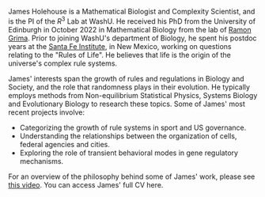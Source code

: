 James Holehouse is a Mathematical Biologist and Complexity Scientist, and is the PI of the $R^3$ Lab at WashU. He received his PhD from the University of Edinburgh in October 2022 in Mathematical Biology from the lab of [Ramon Grima](https://grimagroup.bio.ed.ac.uk/home). Prior to joining WashU's department of Biology, he spent his postdoc years at the [Santa Fe Institute](https://www.santafe.edu/), in New Mexico, working on questions relating to the "Rules of Life". He believes that life is the origin of the universe's complex rule systems.

James' interests span the growth of rules and regulations in Biology and Society, and the role that randomness plays in their evolution. He typically employs methods from Non-equilibrium Statistical Physics, Systems Biology and Evolutionary Biology to research these topics. Some of James' most recent projects involve: 
- Categorizing the growth of rule systems in sport and US governance.
- Understanding the relationships between the organization of cells, federal agencies and cities.
- Exploring the role of transient behavioral modes in gene regulatory mechanisms.

For an overview of the philosophy behind some of James' work, please see [this video](https://www.youtube.com/watch?v=Ue8k1t9kHWI). You can access James' full CV here.

